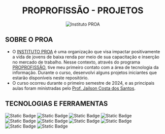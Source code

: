 <h1 align="center"><bold>PROPROFISSÃO - PROJETOS</bold></h1>
<p align="center">
        <img src="https://portal.proa.org.br/galeria/213/GALER/213216.png" alt="Instituto PROA" />
</p>
        
<h2>SOBRE O PROA</h2>
<div style="width: 100%;">
<ul style="text-align: left;">
        <li>O <a href="https://www.proa.org.br/">INSTITUTO PROA</a> é uma organização que visa impactar positivamente a vida de jovens de baixa renda por meio de sua capacitação e inserção no mercado de trabalho. Nesse contexto, através do programa <a href="https://www.proa.org.br/proprofissao/">PROPROFISSÃO</a>, tive meu primeiro contato com a área de tecnologia da informação. Durante o curso, desenvolvi alguns projetos iniciantes que estarão disponíveis neste repositório.</li>
        <li>O curso ocorreu durante o primeiro semestre de 2024, e as principais aulas foram ministradas pelo <a href="https://github.com/professorobama">Prof. Jailson Costa dos Santos</a>.</li>
</ul>
</div>
<div>
        <h2>TECNOLOGIAS E FERRAMENTAS</h2>
</div>

![Static Badge](https://img.shields.io/badge/JavaScript_-grey?style=for-the-badge&logo=JavaScript&logoSize=10)
![Static Badge](https://img.shields.io/badge/HTML_-grey?style=for-the-badge&logo=HTML5&logoSize=10)
![Static Badge](https://img.shields.io/badge/CSS_-grey?style=for-the-badge&logo=CSS3&logoSize=10)
![Static Badge](https://img.shields.io/badge/React_-grey?style=for-the-badge&logo=React&logoSize=10)
![Static Badge](https://img.shields.io/badge/Bootstrap_-grey?style=for-the-badge&logo=Bootstrap&logoSize=10)
![Static Badge](https://img.shields.io/badge/Git_-grey?style=for-the-badge&logo=Git&logoSize=10)
![Static Badge](https://img.shields.io/badge/Github_-grey?style=for-the-badge&logo=Github&logoSize=10)
![Static Badge](https://img.shields.io/badge/Visual%20Studio%20Code_-grey?style=for-the-badge&logo=visual%20studio%20code&logoSize=10)
![Static Badge](https://img.shields.io/badge/IntelliJ%20IDEA_-grey?style=for-the-badge&logo=IntelliJ%20IDEA&logoSize=10)
![Static Badge](https://img.shields.io/badge/MySQL_-grey?style=for-the-badge&logo=MySQL&logoSize=10)












